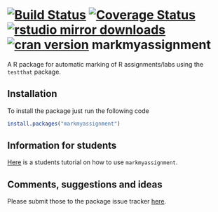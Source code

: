 [![Build Status](https://travis-ci.org/MansMeg/markmyassignment.svg?branch=master)](https://travis-ci.org/MansMeg/markmyassignment) [![Coverage Status](https://coveralls.io/repos/MansMeg/markmyassignment/badge.svg?branch=master&service=github)](https://coveralls.io/github/MansMeg/markmyassignment?branch=master) [![rstudio mirror downloads](http://cranlogs.r-pkg.org/badges/grand-total/markmyassignment)](https://github.com/metacran/cranlogs.app)
[![cran version](http://www.r-pkg.org/badges/version/markmyassignment)](http://cran.rstudio.com/web/packages/sweidnumbr)
markmyassignment
================

A R package for automatic marking of R assignments/labs using the `testthat` package.

## Installation
To install the package just run the following code 

```r
install.packages("markmyassignment")
```

## Information for students

[Here](https://htmlpreview.github.io/?https://github.com/MansMeg/markmyassignment/blob/master/vignettes/markmyassignment.html) is a students tutorial on how to use ```markmyassignment```.

## Comments, suggestions and ideas

Please submit those to the package issue tracker [here](https://github.com/MansMeg/markmyassignment/issues).

